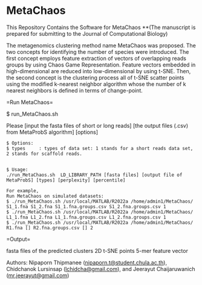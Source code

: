 # MetaChaos
This Repository Contains the Software for MetaChaos **(The manuscript is prepared for submitting to the Journal of Computational Biology)

The metagenomics clustering method name MetaChaos was proposed. The two concepts for identifying the number of species were introduced. The first concept employs feature extraction of vectors of overlapping reads groups by using Chaos Game Representation. Feature vectors embedded in high-dimensional are reduced into low-dimensional by using t-SNE. Then, the second concept is the clustering process all of t-SNE scatter points using the modified k-nearest neighbor algorithm whose the number of k nearest neighbors is defined in terms of change-point.

=Run MetaChaos=

$ run_MetaChaos.sh

Please [input the fasta files of short or long reads] [the output files (.csv) from MetaProbS algorithm] [options]

	$ Options:
	$ types		: types of data set: 1 stands for a short reads data set, 2 stands for scaffold reads.
				
	
	$ Usage:
	./run_MetaChaos.sh  LD_LIBRARY_PATH [fasta files] [output file of MetaProbS] [types] [perplexity] [percentile] 
	
	For example,
	Run MetaChaos on simulated datasets:
	$ ./run_MetaChaos.sh /usr/local/MATLAB/R2022a /home/admin1/MetaChaos/ S1_1.fna S1_2.fna S1_1.fna.groups.csv S1_2.fna.groups.csv 1
	$ ./run_MetaChaos.sh /usr/local/MATLAB/R2022a /home/admin1/MetaChaos/ L1_1.fna L1_2.fna L1_1.fna.groups.csv L1_2.fna.groups.csv 1
	$ ./run_MetaChaos.sh /usr/local/MATLAB/R2022a /home/admin1/MetaChaos/ R1.fna [] R2.fna.groups.csv [] 2

=Output=

  fasta files of the predicted clusters
  2D t-SNE points
  5-mer feature vector
  
Authors: Nipaporn Thipmanee (nipaporn.t@student.chula.ac.th), Chidchanok Lursinsap (lchidcha@gmail.com), and Jeerayut Chaijaruwanich (mr.jeerayut@gmail.com)
